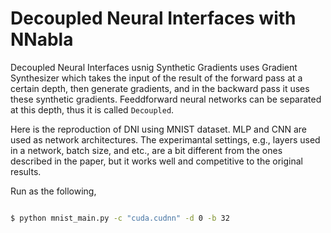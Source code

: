 # Decoupled Neural Interfaces with NNabla

Decoupled Neural Interfaces usnig Synthetic Gradients uses Gradient Synthesizer which takes the input of the result of the forward pass at a certain depth, then generate gradients, and in the backward pass it uses these synthetic gradients. Feeddforward neural networks can be separated at this depth, thus it is called `Decoupled`.

Here is the reproduction of DNI using MNIST dataset. MLP and CNN are used as network architectures. The experimantal settings, e.g., layers used in a network, batch size, and etc., are a bit different from the ones described in the paper, but it works well and competitive to the original results.

Run as the following, 

```sh

$ python mnist_main.py -c "cuda.cudnn" -d 0 -b 32

```

